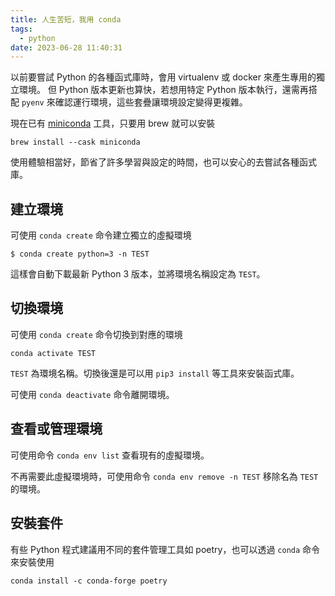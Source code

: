 ```yaml
---
title: 人生苦短，我用 conda
tags:
  - python
date: 2023-06-28 11:40:31
---
```


以前要嘗試 Python 的各種函式庫時，會用 virtualenv 或 docker 來產生專用的獨立環境。
但 Python 版本更新也算快，若想用特定 Python 版本執行，還需再搭配 `pyenv` 來確認運行環境，這些套疊讓環境設定變得更複雜。

現在已有 [miniconda](https://docs.conda.io/en/latest/miniconda.html) 工具，只要用 brew 就可以安裝

`brew install --cask miniconda`

使用體驗相當好，節省了許多學習與設定的時間，也可以安心的去嘗試各種函式庫。

<!-- truncate -->

## 建立環境

可使用 `conda create` 命令建立獨立的虛擬環境

```
$ conda create python=3 -n TEST
```

這樣會自動下載最新 Python 3 版本，並將環境名稱設定為 `TEST`。

## 切換環境

可使用 `conda create` 命令切換到對應的環境

`conda activate TEST`

`TEST` 為環境名稱。切換後還是可以用 `pip3 install` 等工具來安裝函式庫。

可使用 `conda deactivate` 命令離開環境。

## 查看或管理環境

可使用命令 `conda env list` 查看現有的虛擬環境。

不再需要此虛擬環境時，可使用命令 `conda env remove -n TEST` 移除名為 `TEST` 的環境。

## 安裝套件

有些 Python 程式建議用不同的套件管理工具如 poetry，也可以透過 `conda` 命令來安裝使用

`conda install -c conda-forge poetry`
